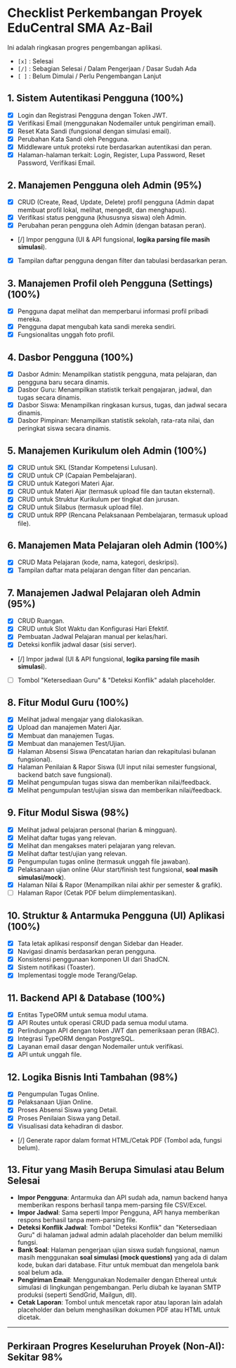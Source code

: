 # Checklist Perkembangan Proyek EduCentral SMA Az-Bail

Ini adalah ringkasan progres pengembangan aplikasi.
- `[x]` : Selesai
- `[/]` : Sebagian Selesai / Dalam Pengerjaan / Dasar Sudah Ada
- `[ ]` : Belum Dimulai / Perlu Pengembangan Lanjut

## 1. Sistem Autentikasi Pengguna (100%)
- [x] Login dan Registrasi Pengguna dengan Token JWT.
- [x] Verifikasi Email (menggunakan Nodemailer untuk pengiriman email).
- [x] Reset Kata Sandi (fungsional dengan simulasi email).
- [x] Perubahan Kata Sandi oleh Pengguna.
- [x] Middleware untuk proteksi rute berdasarkan autentikasi dan peran.
- [x] Halaman-halaman terkait: Login, Register, Lupa Password, Reset Password, Verifikasi Email.

## 2. Manajemen Pengguna oleh Admin (95%)
- [x] CRUD (Create, Read, Update, Delete) profil pengguna (Admin dapat membuat profil lokal, melihat, mengedit, dan menghapus).
- [x] Verifikasi status pengguna (khususnya siswa) oleh Admin.
- [x] Perubahan peran pengguna oleh Admin (dengan batasan peran).
- [/] Impor pengguna (UI & API fungsional, **logika parsing file masih simulasi**).
- [x] Tampilan daftar pengguna dengan filter dan tabulasi berdasarkan peran.

## 3. Manajemen Profil oleh Pengguna (Settings) (100%)
- [x] Pengguna dapat melihat dan memperbarui informasi profil pribadi mereka.
- [x] Pengguna dapat mengubah kata sandi mereka sendiri.
- [x] Fungsionalitas unggah foto profil.

## 4. Dasbor Pengguna (100%)
- [x] Dasbor Admin: Menampilkan statistik pengguna, mata pelajaran, dan pengguna baru secara dinamis.
- [x] Dasbor Guru: Menampilkan statistik terkait pengajaran, jadwal, dan tugas secara dinamis.
- [x] Dasbor Siswa: Menampilkan ringkasan kursus, tugas, dan jadwal secara dinamis.
- [x] Dasbor Pimpinan: Menampilkan statistik sekolah, rata-rata nilai, dan peringkat siswa secara dinamis.

## 5. Manajemen Kurikulum oleh Admin (100%)
- [x] CRUD untuk SKL (Standar Kompetensi Lulusan).
- [x] CRUD untuk CP (Capaian Pembelajaran).
- [x] CRUD untuk Kategori Materi Ajar.
- [x] CRUD untuk Materi Ajar (termasuk upload file dan tautan eksternal).
- [x] CRUD untuk Struktur Kurikulum per tingkat dan jurusan.
- [x] CRUD untuk Silabus (termasuk upload file).
- [x] CRUD untuk RPP (Rencana Pelaksanaan Pembelajaran, termasuk upload file).

## 6. Manajemen Mata Pelajaran oleh Admin (100%)
- [x] CRUD Mata Pelajaran (kode, nama, kategori, deskripsi).
- [x] Tampilan daftar mata pelajaran dengan filter dan pencarian.

## 7. Manajemen Jadwal Pelajaran oleh Admin (95%)
- [x] CRUD Ruangan.
- [x] CRUD untuk Slot Waktu dan Konfigurasi Hari Efektif.
- [x] Pembuatan Jadwal Pelajaran manual per kelas/hari.
- [x] Deteksi konflik jadwal dasar (sisi server).
- [/] Impor jadwal (UI & API fungsional, **logika parsing file masih simulasi**).
- [ ] Tombol "Ketersediaan Guru" & "Deteksi Konflik" adalah placeholder.

## 8. Fitur Modul Guru (100%)
- [x] Melihat jadwal mengajar yang dialokasikan.
- [x] Upload dan manajemen Materi Ajar.
- [x] Membuat dan manajemen Tugas.
- [x] Membuat dan manajemen Test/Ujian.
- [x] Halaman Absensi Siswa (Pencatatan harian dan rekapitulasi bulanan fungsional).
- [x] Halaman Penilaian & Rapor Siswa (UI input nilai semester fungsional, backend batch save fungsional).
- [x] Melihat pengumpulan tugas siswa dan memberikan nilai/feedback.
- [x] Melihat pengumpulan test/ujian siswa dan memberikan nilai/feedback.

## 9. Fitur Modul Siswa (98%)
- [x] Melihat jadwal pelajaran personal (harian & mingguan).
- [x] Melihat daftar tugas yang relevan.
- [x] Melihat dan mengakses materi pelajaran yang relevan.
- [x] Melihat daftar test/ujian yang relevan.
- [x] Pengumpulan tugas online (termasuk unggah file jawaban).
- [x] Pelaksanaan ujian online (Alur start/finish test fungsional, **soal masih simulasi/mock**).
- [x] Halaman Nilai & Rapor (Menampilkan nilai akhir per semester & grafik).
- [ ] Halaman Rapor (Cetak PDF belum diimplementasikan).

## 10. Struktur & Antarmuka Pengguna (UI) Aplikasi (100%)
- [x] Tata letak aplikasi responsif dengan Sidebar dan Header.
- [x] Navigasi dinamis berdasarkan peran pengguna.
- [x] Konsistensi penggunaan komponen UI dari ShadCN.
- [x] Sistem notifikasi (Toaster).
- [x] Implementasi toggle mode Terang/Gelap.

## 11. Backend API & Database (100%)
- [x] Entitas TypeORM untuk semua modul utama.
- [x] API Routes untuk operasi CRUD pada semua modul utama.
- [x] Perlindungan API dengan token JWT dan pemeriksaan peran (RBAC).
- [x] Integrasi TypeORM dengan PostgreSQL.
- [x] Layanan email dasar dengan Nodemailer untuk verifikasi.
- [x] API untuk unggah file.

## 12. Logika Bisnis Inti Tambahan (98%)
- [x] Pengumpulan Tugas Online.
- [x] Pelaksanaan Ujian Online.
- [x] Proses Absensi Siswa yang Detail.
- [x] Proses Penilaian Siswa yang Detail.
- [x] Visualisasi data kehadiran di dasbor.
- [/] Generate rapor dalam format HTML/Cetak PDF (Tombol ada, fungsi belum).

## 13. Fitur yang Masih Berupa Simulasi atau Belum Selesai
- **Impor Pengguna**: Antarmuka dan API sudah ada, namun backend hanya memberikan respons berhasil tanpa mem-parsing file CSV/Excel.
- **Impor Jadwal**: Sama seperti Impor Pengguna, API hanya memberikan respons berhasil tanpa mem-parsing file.
- **Deteksi Konflik Jadwal**: Tombol "Deteksi Konflik" dan "Ketersediaan Guru" di halaman jadwal admin adalah placeholder dan belum memiliki fungsi.
- **Bank Soal**: Halaman pengerjaan ujian siswa sudah fungsional, namun masih menggunakan **soal simulasi (mock questions)** yang ada di dalam kode, bukan dari database. Fitur untuk membuat dan mengelola bank soal belum ada.
- **Pengiriman Email**: Menggunakan Nodemailer dengan Ethereal untuk simulasi di lingkungan pengembangan. Perlu diubah ke layanan SMTP produksi (seperti SendGrid, Mailgun, dll).
- **Cetak Laporan**: Tombol untuk mencetak rapor atau laporan lain adalah placeholder dan belum menghasilkan dokumen PDF atau HTML untuk dicetak.
---
**Perkiraan Progres Keseluruhan Proyek (Non-AI): Sekitar 98%**
---
